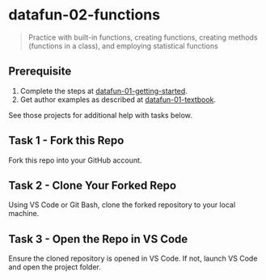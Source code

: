# datafun-02-functions

> Practice with built-in functions, creating functions, creating methods (functions in a class), and employing statistical functions

## Prerequisite

1. Complete the steps at [datafun-01-getting-started](https://github.com/denisecase/datafun-01-getting-started).
1. Get author examples as described at [datafun-01-textbook](https://github.com/denisecase/datafun-01-textbook).

See those projects for additional help with tasks below. 

## Task 1 - Fork this Repo

Fork this repo into your GitHub account.

## Task 2 - Clone Your Forked Repo 

Using VS Code or Git Bash, clone the forked repository to your local machine.

## Task 3 -  Open the Repo in VS Code

Ensure the cloned repository is opened in VS Code. If not, launch VS Code and open the project folder.

